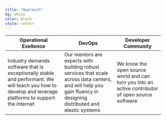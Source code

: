 ```yaml
---
title: "Approach"
bg: white
color: black
style: center
---
```


| Operational Exellence | DevOps | Developer Community
| ----------------------|--------|--------------------
| Industry demands software that is exceptionally stable and performant. We will teach you how to develop and leverage platforms to support the internet | Our mentors are experts with building robust services that scale across data centers, and will help you gain fluency in designing distributed and elastic systems | We know the open source world and can turn you into an active contributor of open source software

